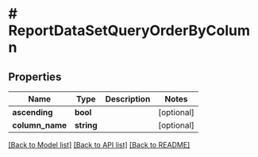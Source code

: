 # # ReportDataSetQueryOrderByColumn

## Properties

Name | Type | Description | Notes
------------ | ------------- | ------------- | -------------
**ascending** | **bool** |  | [optional]
**column_name** | **string** |  | [optional]

[[Back to Model list]](../../README.md#models) [[Back to API list]](../../README.md#endpoints) [[Back to README]](../../README.md)

